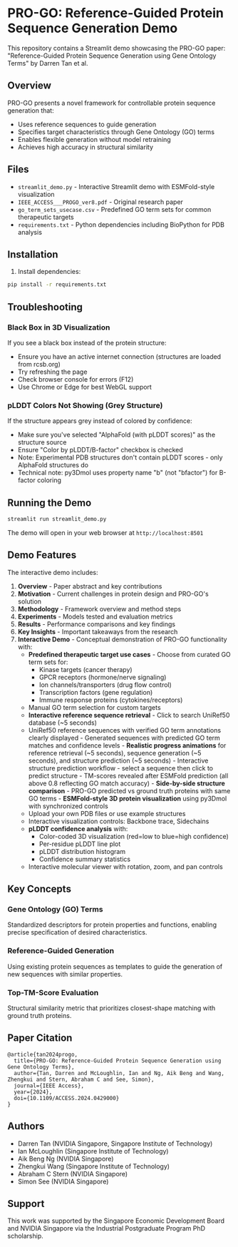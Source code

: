 # PRO-GO: Reference-Guided Protein Sequence Generation Demo

This repository contains a Streamlit demo showcasing the PRO-GO paper: "Reference-Guided Protein Sequence Generation using Gene Ontology Terms" by Darren Tan et al.

## Overview

PRO-GO presents a novel framework for controllable protein sequence generation that:
- Uses reference sequences to guide generation
- Specifies target characteristics through Gene Ontology (GO) terms
- Enables flexible generation without model retraining
- Achieves high accuracy in structural similarity

## Files

- `streamlit_demo.py` - Interactive Streamlit demo with ESMFold-style visualization
- `IEEE_ACCESS___PROGO_ver8.pdf` - Original research paper
- `go_term_sets_usecase.csv` - Predefined GO term sets for common therapeutic targets
- `requirements.txt` - Python dependencies including BioPython for PDB analysis

## Installation

1. Install dependencies:
```bash
pip install -r requirements.txt
```

## Troubleshooting

### Black Box in 3D Visualization
If you see a black box instead of the protein structure:
- Ensure you have an active internet connection (structures are loaded from rcsb.org)
- Try refreshing the page
- Check browser console for errors (F12)
- Use Chrome or Edge for best WebGL support

### pLDDT Colors Not Showing (Grey Structure)
If the structure appears grey instead of colored by confidence:
- Make sure you've selected "AlphaFold (with pLDDT scores)" as the structure source
- Ensure "Color by pLDDT/B-factor" checkbox is checked
- Note: Experimental PDB structures don't contain pLDDT scores - only AlphaFold structures do
- Technical note: py3Dmol uses property name "b" (not "bfactor") for B-factor coloring

## Running the Demo

```bash
streamlit run streamlit_demo.py
```

The demo will open in your web browser at `http://localhost:8501`

## Demo Features

The interactive demo includes:

1. **Overview** - Paper abstract and key contributions
2. **Motivation** - Current challenges in protein design and PRO-GO's solution
3. **Methodology** - Framework overview and method steps
4. **Experiments** - Models tested and evaluation metrics
5. **Results** - Performance comparisons and key findings
6. **Key Insights** - Important takeaways from the research
7. **Interactive Demo** - Conceptual demonstration of PRO-GO functionality with:
   - **Predefined therapeutic target use cases** - Choose from curated GO term sets for:
     - Kinase targets (cancer therapy)
     - GPCR receptors (hormone/nerve signaling)
     - Ion channels/transporters (drug flow control)
     - Transcription factors (gene regulation)
     - Immune response proteins (cytokines/receptors)
   - Manual GO term selection for custom targets
   - **Interactive reference sequence retrieval** - Click to search UniRef50 database (~5 seconds)
   - UniRef50 reference sequences with verified GO term annotations clearly displayed
          - Generated sequences with predicted GO term matches and confidence levels
          - **Realistic progress animations** for reference retrieval (~5 seconds), sequence generation (~5 seconds), and structure prediction (~5 seconds)
          - Interactive structure prediction workflow - select a sequence then click to predict structure
          - TM-scores revealed after ESMFold prediction (all above 0.8 reflecting GO match accuracy)
          - **Side-by-side structure comparison** - PRO-GO predicted vs ground truth proteins with same GO terms
          - **ESMFold-style 3D protein visualization** using py3Dmol with synchronized controls
   - Upload your own PDB files or use example structures
   - Interactive visualization controls: Backbone trace, Sidechains
   - **pLDDT confidence analysis** with:
     - Color-coded 3D visualization (red=low to blue=high confidence)
     - Per-residue pLDDT line plot
     - pLDDT distribution histogram
     - Confidence summary statistics
   - Interactive molecular viewer with rotation, zoom, and pan controls

## Key Concepts

### Gene Ontology (GO) Terms
Standardized descriptors for protein properties and functions, enabling precise specification of desired characteristics.

### Reference-Guided Generation
Using existing protein sequences as templates to guide the generation of new sequences with similar properties.

### Top-TM-Score Evaluation
Structural similarity metric that prioritizes closest-shape matching with ground truth proteins.

## Paper Citation

```
@article{tan2024progo,
  title={PRO-GO: Reference-Guided Protein Sequence Generation using Gene Ontology Terms},
  author={Tan, Darren and McLoughlin, Ian and Ng, Aik Beng and Wang, Zhengkui and Stern, Abraham C and See, Simon},
  journal={IEEE Access},
  year={2024},
  doi={10.1109/ACCESS.2024.0429000}
}
```

## Authors

- Darren Tan (NVIDIA Singapore, Singapore Institute of Technology)
- Ian McLoughlin (Singapore Institute of Technology)
- Aik Beng Ng (NVIDIA Singapore)
- Zhengkui Wang (Singapore Institute of Technology)
- Abraham C Stern (NVIDIA Singapore)
- Simon See (NVIDIA Singapore)

## Support

This work was supported by the Singapore Economic Development Board and NVIDIA Singapore via the Industrial Postgraduate Program PhD scholarship.
